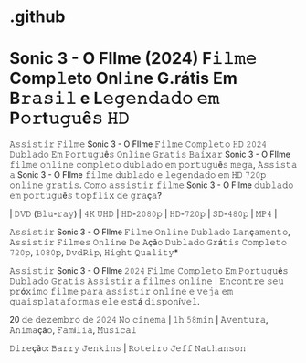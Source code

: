 # .github

#  Sonic 3 - O FIlme (2024) F𝚒𝚕𝚖𝚎 Comp𝚕eto Onl𝚒ne G.rátis Em B𝚛𝚊𝚜𝚒𝚕 e L𝚎𝚐𝚎𝚗𝚍𝚊𝚍𝚘 𝚎𝚖 P𝚘𝚛t𝚞𝚐𝚞ê𝚜 𝙷𝙳

𝙰𝚜𝚜𝚒𝚜𝚝𝚒𝚛 𝙵𝚒𝚕𝚖𝚎 Sonic 3 - O FIlme 𝙵𝚒𝚕𝚖𝚎 𝙲𝚘𝚖𝚙𝚕𝚎𝚝𝚘 𝙷𝙳 𝟸𝟶𝟸𝟺 𝙳𝚞𝚋𝚕𝚊𝚍𝚘 𝙴𝚖 𝙿𝚘𝚛𝚝𝚞𝚐𝚞ê𝚜 𝙾𝚗𝚕𝚒𝚗𝚎 𝙶𝚛𝚊𝚝𝚒𝚜 𝙱𝚊𝚒𝚡𝚊𝚛 Sonic 3 - O FIlme 𝚏𝚒𝚕𝚖𝚎 𝚘𝚗𝚕𝚒𝚗𝚎 𝚌𝚘𝚖𝚙𝚕𝚎𝚝𝚘 𝚍𝚞𝚋𝚕𝚊𝚍𝚘 𝚎𝚖 𝚙𝚘𝚛𝚝𝚞𝚐𝚞ê𝚜 𝚖𝚎𝚐𝚊, 𝙰𝚜𝚜𝚒𝚜𝚝𝚊 𝚊 Sonic 3 - O FIlme 𝚏𝚒𝚕𝚖𝚎 𝚍𝚞𝚋𝚕𝚊𝚍𝚘 𝚎 𝚕𝚎𝚐𝚎𝚗𝚍𝚊𝚍𝚘 𝚎𝚖 𝙷𝙳 𝟽𝟸𝟶𝚙 𝚘𝚗𝚕𝚒𝚗𝚎 𝚐𝚛𝚊𝚝𝚒𝚜. 𝙲𝚘𝚖𝚘 𝚊𝚜𝚜𝚒𝚜𝚝𝚒𝚛 𝚏𝚒𝚕𝚖𝚎 Sonic 3 - O FIlme 𝚍𝚞𝚋𝚕𝚊𝚍𝚘 𝚎𝚖 𝚙𝚘𝚛𝚝𝚞𝚐𝚞ê𝚜 𝚝𝚘𝚙𝚏𝚕𝚒𝚡 𝚍𝚎 𝚐𝚛𝚊ç𝚊?

| 𝙳𝚅𝙳 (𝙱𝚕𝚞-𝚛𝚊𝚢) | 𝟺𝙺 𝚄𝙷𝙳 | 𝙷𝙳-𝟸𝟶𝟾𝟶𝚙 | 𝙷𝙳-𝟽𝟸𝟶𝚙 | 𝚂𝙳-𝟺𝟾𝟶𝚙 | 𝙼𝙿𝟺 |

𝙰𝚜𝚜𝚒𝚜𝚝𝚒𝚛 Sonic 3 - O FIlme 𝙵𝚒𝚕𝚖𝚎 𝙾𝚗𝚕𝚒𝚗𝚎 𝙳𝚞𝚋𝚕𝚊𝚍𝚘 𝙻𝚊𝚗ç𝚊𝚖𝚎𝚗𝚝𝚘, 𝙰𝚜𝚜𝚒𝚜𝚝𝚒𝚛 𝙵𝚒𝚕𝚖𝚎𝚜 𝙾𝚗𝚕𝚒𝚗𝚎 𝙳𝚎 𝙰çã𝚘 𝙳𝚞𝚋𝚕𝚊𝚍𝚘 𝙶𝚛á𝚝𝚒𝚜 𝙲𝚘𝚖𝚙𝚕𝚎𝚝𝚘 𝟽𝟸𝟶𝚙, 𝟷𝟶𝟾𝟶𝚙, 𝙳𝚟𝚍𝚁𝚒𝚙, 𝙷𝚒𝚐𝚑𝚝 𝚀𝚞𝚊𝚕𝚒𝚝𝚢*

𝙰𝚜𝚜𝚒𝚜𝚝𝚒𝚛 Sonic 3 - O FIlme 𝟸𝟶𝟸𝟺 𝙵𝚒𝚕𝚖𝚎 𝙲𝚘𝚖𝚙𝚕𝚎𝚝𝚘 𝙴𝚖 𝙿𝚘𝚛𝚝𝚞𝚐𝚞ê𝚜 𝙳𝚞𝚋𝚕𝚊𝚍𝚘 𝙶𝚛𝚊𝚝𝚒𝚜 𝙰𝚜𝚜𝚒𝚜𝚝𝚒𝚛 𝚊 𝚏𝚒𝚕𝚖𝚎𝚜 𝚘𝚗𝚕𝚒𝚗𝚎 | 𝙴𝚗𝚌𝚘𝚗𝚝𝚛𝚎 𝚜𝚎𝚞 𝚙𝚛ó𝚡𝚒𝚖𝚘 𝚏𝚒𝚕𝚖𝚎 𝚙𝚊𝚛𝚊 𝚊𝚜𝚜𝚒𝚜𝚝𝚒𝚛 𝚘𝚗𝚕𝚒𝚗𝚎 𝚎 𝚟𝚎𝚓𝚊 𝚎𝚖 𝚚𝚞𝚊𝚒𝚜𝚙𝚕𝚊𝚝𝚊𝚏𝚘𝚛𝚖𝚊𝚜 𝚎𝚕𝚎 𝚎𝚜𝚝á 𝚍𝚒𝚜𝚙𝚘𝚗í𝚟𝚎𝚕.

20 𝚍𝚎 𝚍𝚎𝚣𝚎𝚖𝚋𝚛𝚘 𝚍𝚎 𝟸𝟶𝟸𝟺 𝙽𝚘 𝚌𝚒𝚗𝚎𝚖𝚊 | 𝟷𝚑 𝟻𝟾𝚖𝚒𝚗 | 𝙰𝚟𝚎𝚗𝚝𝚞𝚛𝚊, 𝙰𝚗𝚒𝚖𝚊çã𝚘, 𝙵𝚊𝚖í𝚕𝚒𝚊, 𝙼𝚞𝚜𝚒𝚌𝚊𝚕

𝙳𝚒𝚛𝚎çã𝚘: 𝙱𝚊𝚛𝚛𝚢 𝙹𝚎𝚗𝚔𝚒𝚗𝚜 | 𝚁𝚘𝚝𝚎𝚒𝚛𝚘 𝙹𝚎𝚏𝚏 𝙽𝚊𝚝𝚑𝚊𝚗𝚜𝚘𝚗


